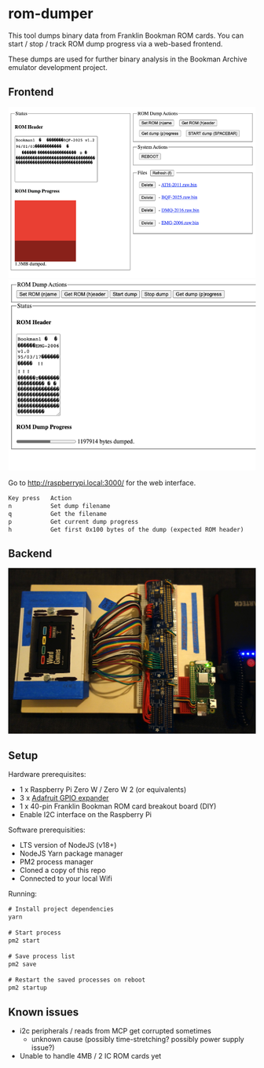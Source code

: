 # rom-dumper

This tool dumps binary data from Franklin Bookman ROM cards. You can start / stop / track ROM dump progress via a web-based frontend.

These dumps are used for further binary analysis in the Bookman Archive emulator development project.

## Frontend

<img src="photos/Screen Shot 2021-09-26 at 9.12.14 PM.png">

<img src="photos/Screen Shot 2021-09-25 at 5.36.35 PM.png">

Go to http://raspberrypi.local:3000/ for the web interface.

```
Key press   Action
n           Set dump filename
q           Get the filename
p           Get current dump progress
h           Get first 0x100 bytes of the dump (expected ROM header)
```
## Backend

<img src="photos/DSC06466.JPG">

## Setup

Hardware prerequisites:
- 1 x Raspberry Pi Zero W / Zero W 2 (or equivalents)
- 3 x [Adafruit GPIO expander](https://www.adafruit.com/product/4132)
- 1 x 40-pin Franklin Bookman ROM card breakout board (DIY)
- Enable I2C interface on the Raspberry Pi

Software prerequisities: 
- LTS version of NodeJS (v18+)
- NodeJS Yarn package manager
- PM2 process manager
- Cloned a copy of this repo
- Connected to your local Wifi

Running:

```
# Install project dependencies
yarn

# Start process
pm2 start

# Save process list
pm2 save

# Restart the saved processes on reboot
pm2 startup
```


## Known issues
- i2c peripherals / reads from MCP get corrupted sometimes
    - unknown cause (possibly time-stretching? possibly power supply issue?)
- Unable to handle 4MB / 2 IC ROM cards yet
